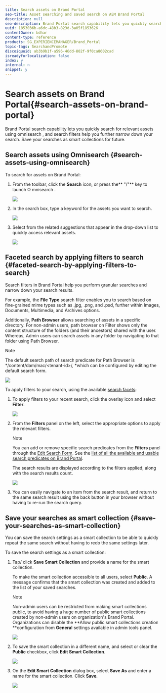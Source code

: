```yaml
---
title: Search assets on Brand Portal
seo-title: Asset searching and saved search on AEM Brand Portal
description: null
seo-description: Brand Portal search capability lets you quickly search for relevant assets using omnisearch, and search filters help you further narrow down your search. Save your searches as smart collections for future.
uuid: 1853036b-a6dc-48b3-823d-3a05f1853626
contentOwner: bdhar
content-type: reference
products: SG_EXPERIENCEMANAGER/Brand_Portal
topic-tags: SearchandPromote
discoiquuid: ab3b9b1f-a596-46dd-802f-9f0ca8602cad
isreadyforlocalization: false
index: y
internal: n
snippet: y
---
```


# Search assets on Brand Portal{#search-assets-on-brand-portal}

Brand Portal search capability lets you quickly search for relevant assets using  omnisearch , and search filters help you further narrow down your search. Save your searches as smart collections for future.

## Search assets using Omnisearch {#search-assets-using-omnisearch}

To search for assets on Brand Portal:

1. From the toolbar, click the **Search** icon, or press the** "/"** key to launch O  mnisearch .

   ![](assets/omnisearchicon-1.png)

1. In the search box, type a keyword for the assets you want to search. 

   ![](assets/omnisearch.png)

1. Select from the related suggestions that appear in the drop-down list to quickly access relevant assets.

   ![](assets/assets-search-result.png)

## Faceted search by applying filters to search {#faceted-search-by-applying-filters-to-search}

Search filters in Brand Portal help you perform granular searches and narrow down your search results.

For example, the **File Type** search filter enables you to search based on fine-grained mime types such as .jpg, .png, and .psd, further within Images, Documents, Multimedia, and Archives options.

Additionally, **Path Browser** allows searching of assets in a specific directory. For non-admin users, path browser on Filter shows only the content structure of the folders (and their ancestors) shared with the user. Whereas, Admin users can search assets in any folder by navigating to that folder using Path Browser.

>[!NOTE]
>
>The default search path of search predicate for Path Browser is */content/dam/mac/&lt;tenant-id&gt;/, *which can be configured by editing the default search form.

![](assets/File-type-Search.png)

To apply filters to your search, using the available [search facets](/brand-portal-search-facets.md):

1. To apply filters to your recent search, click the overlay icon and select **Filter**.

   ![](assets/SelectorRail.png)

1. From the **Filters** panel on the left, select the appropriate options to apply the relevant filters.

   >[!NOTE]
   >
   >You can add or remove specific search predicates from the **Filters** panel through the [Edit Search Form](/using/brand-portal-search-facets.html?cq_ck=1507546531810#AddingaPredicate). See the [list of all the available and usable search predicates on Brand Portal](/using/brand-portal-search-facets.html?cq_ck=1507546531810#Listofsearchpredicates).

   The search results are displayed according to the filters applied, along with the search results count.

   ![](assets/Omnisearch-with-Filters.png)

1. You can easily navigate to an item from the search result, and return to the same search result using the back button in your browser without having to re-run the search query.

## Save your searches as smart collection {#save-your-searches-as-smart-collection}

You can save the search settings as a smart collection to be able to quickly repeat the same search without having to redo the same settings later.

To save the search settings as a smart collection:

1. Tap/ click **Save Smart Collection** and provide a name for the smart collection.

   To make the smart collection accessible to all users, select **Public**. A message confirms that the smart collection was created and added to the list of your saved searches.

   >[!NOTE]
   >
   >Non-admin users can be restricted from making smart collections public, to avoid having a huge number of public smart collections created by non-admin users on organization's Brand Portal. Organizations can disable the **Allow public smart collections creation **configuration from **General** settings available in admin tools panel.

   ![](assets/save_smartcollectionui.png)

1. To save the smart collection in a different name, and select or clear the **Public** checkbox, click **Edit Smart Collection**.

   ![](assets/edit_smartcollection.png)

1. On the **Edit Smart Collection** dialog box, select **Save As** and enter a name for the smart collection. Click **Save**.

   ![](assets/saveas_smartsearch.png)

